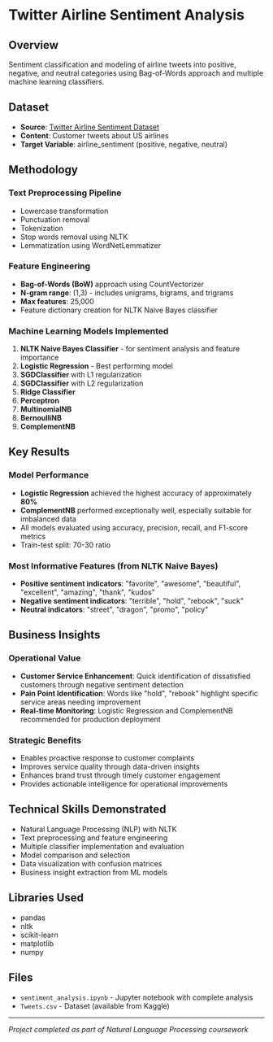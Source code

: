 # Twitter Airline Sentiment Analysis

## Overview
Sentiment classification and modeling of airline tweets into positive, negative, and neutral categories using Bag-of-Words approach and multiple machine learning classifiers.

## Dataset
- **Source**: [Twitter Airline Sentiment Dataset](https://www.kaggle.com/datasets/crowdflower/twitter-airline-sentiment)
- **Content**: Customer tweets about US airlines
- **Target Variable**: airline_sentiment (positive, negative, neutral)

## Methodology

### Text Preprocessing Pipeline
- Lowercase transformation
- Punctuation removal
- Tokenization
- Stop words removal using NLTK
- Lemmatization using WordNetLemmatizer

### Feature Engineering
- **Bag-of-Words (BoW)** approach using CountVectorizer
- **N-gram range**: (1,3) - includes unigrams, bigrams, and trigrams
- **Max features**: 25,000
- Feature dictionary creation for NLTK Naive Bayes classifier

### Machine Learning Models Implemented
1. **NLTK Naive Bayes Classifier** - for sentiment analysis and feature importance
2. **Logistic Regression** - Best performing model
3. **SGDClassifier** with L1 regularization
4. **SGDClassifier** with L2 regularization  
5. **Ridge Classifier**
6. **Perceptron**
7. **MultinomialNB**
8. **BernoulliNB**
9. **ComplementNB**

## Key Results

### Model Performance
- **Logistic Regression** achieved the highest accuracy of approximately **80%**
- **ComplementNB** performed exceptionally well, especially suitable for imbalanced data
- All models evaluated using accuracy, precision, recall, and F1-score metrics
- Train-test split: 70-30 ratio

### Most Informative Features (from NLTK Naive Bayes)
- **Positive sentiment indicators**: "favorite", "awesome", "beautiful", "excellent", "amazing", "thank", "kudos"
- **Negative sentiment indicators**: "terrible", "hold", "rebook", "suck"
- **Neutral indicators**: "street", "dragon", "promo", "policy"

## Business Insights

### Operational Value
- **Customer Service Enhancement**: Quick identification of dissatisfied customers through negative sentiment detection
- **Pain Point Identification**: Words like "hold", "rebook" highlight specific service areas needing improvement
- **Real-time Monitoring**: Logistic Regression and ComplementNB recommended for production deployment

### Strategic Benefits
- Enables proactive response to customer complaints
- Improves service quality through data-driven insights
- Enhances brand trust through timely customer engagement
- Provides actionable intelligence for operational improvements

## Technical Skills Demonstrated
- Natural Language Processing (NLP) with NLTK
- Text preprocessing and feature engineering
- Multiple classifier implementation and evaluation
- Model comparison and selection
- Data visualization with confusion matrices
- Business insight extraction from ML models

## Libraries Used
- pandas
- nltk
- scikit-learn
- matplotlib
- numpy

## Files
- `sentiment_analysis.ipynb` - Jupyter notebook with complete analysis
- `Tweets.csv` - Dataset (available from Kaggle)

---
*Project completed as part of Natural Language Processing coursework*
